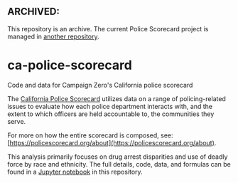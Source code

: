 ARCHIVED: 
---

This repository is an archive. The current Police Scorecard project is managed in [another repository](https://github.com/campaignzero/police-scorecard).

# ca-police-scorecard
Code and data for Campaign Zero's California police scorecard

The [California Police Scorecard](https://policescorecard.org) utilizes data on a range of policing-related issues to evaluate how each police department interacts with, and the extent to which officers are held accountable to, the communities they serve.

For more on how the entire scorecard is composed, see: [https://policescorecard.org/about](https://policescorecard.org/about).

This analysis primarily focuses on drug arrest disparities and use of deadly force by race and ethnicity. The full details, code, data, and formulas can be found in a [Jupyter notebook](ca_police_scorecard.ipynb) in this repository.
